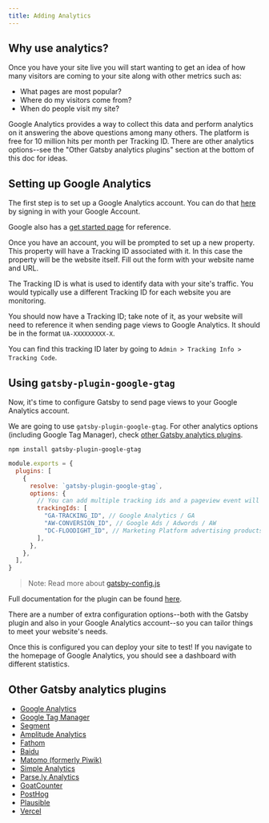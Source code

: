 ```yaml
---
title: Adding Analytics
---
```


## Why use analytics?

Once you have your site live you will start wanting to get an idea of how many visitors are coming to your site along with other metrics such as:

- What pages are most popular?
- Where do my visitors come from?
- When do people visit my site?

Google Analytics provides a way to collect this data and perform analytics on it answering the above questions among many others. The platform is free for 10 million hits per month per Tracking ID. There are other analytics options--see the "Other Gatsby analytics plugins" section at the bottom of this doc for ideas.

## Setting up Google Analytics

The first step is to set up a Google Analytics account. You can do that [here](https://analytics.google.com/) by signing in with your Google Account.

Google also has a [get started page](https://support.google.com/analytics/answer/1008015?hl=en) for reference.

Once you have an account, you will be prompted to set up a new property. This property will have a Tracking ID associated with it. In this case the property will be the website itself. Fill out the form with your website name and URL.

The Tracking ID is what is used to identify data with your site's traffic. You would typically use a different Tracking ID for each website you are monitoring.

You should now have a Tracking ID; take note of it, as your website will need to reference it when sending page views to Google Analytics. It should be in the format `UA-XXXXXXXXX-X`.

You can find this tracking ID later by going to `Admin > Tracking Info > Tracking Code`.

## Using `gatsby-plugin-google-gtag`

Now, it's time to configure Gatsby to send page views to your Google Analytics account.

We are going to use `gatsby-plugin-google-gtag`. For other analytics options (including Google Tag Manager), check [other Gatsby analytics plugins](#other-gatsby-analytics-plugins).

```shell
npm install gatsby-plugin-google-gtag
```

```js:title=gatsby-config.js
module.exports = {
  plugins: [
    {
      resolve: `gatsby-plugin-google-gtag`,
      options: {
        // You can add multiple tracking ids and a pageview event will be fired for all of them.
        trackingIds: [
          "GA-TRACKING_ID", // Google Analytics / GA
          "AW-CONVERSION_ID", // Google Ads / Adwords / AW
          "DC-FLOODIGHT_ID", // Marketing Platform advertising products (Display & Video 360, Search Ads 360, and Campaign Manager)
        ],
      },
    },
  ],
}
```

> Note: Read more about [gatsby-config.js](/docs/reference/config-files/gatsby-config/)

Full documentation for the plugin can be found [here](/plugins/gatsby-plugin-google-gtag/).

There are a number of extra configuration options--both with the Gatsby plugin and also in your Google Analytics account--so you can tailor things to meet your website's needs.

Once this is configured you can deploy your site to test! If you navigate to the homepage of Google Analytics, you should see a dashboard with different statistics.

## Other Gatsby analytics plugins

- [Google Analytics](/plugins/gatsby-plugin-google-analytics/)
- [Google Tag Manager](/plugins/gatsby-plugin-google-tagmanager/)
- [Segment](/plugins/gatsby-plugin-segment-js)
- [Amplitude Analytics](/plugins/gatsby-plugin-amplitude-analytics)
- [Fathom](/plugins/gatsby-plugin-fathom/)
- [Baidu](/plugins/gatsby-plugin-baidu-analytics/)
- [Matomo (formerly Piwik)](/plugins/gatsby-plugin-matomo/)
- [Simple Analytics](/plugins/gatsby-plugin-simple-analytics)
- [Parse.ly Analytics](/plugins/gatsby-plugin-parsely-analytics/)
- [GoatCounter](/plugins/gatsby-plugin-goatcounter/)
- [PostHog](/plugins/gatsby-plugin-posthog-analytics/)
- [Plausible](/plugins/gatsby-plugin-plausible/)
- [Vercel](/plugins/gatsby-plugin-vercel/)
